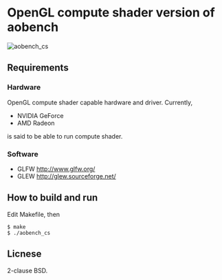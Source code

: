 # OpenGL compute shader version of aobench

![aobench_cs](https://github.com/syoyo/aobench_cs/blob/master/aobench_cs.png?raw=true)

## Requirements

### Hardware

OpenGL compute shader capable hardware and driver. Currently,

* NVIDIA GeForce
* AMD Radeon

is said to be able to run compute shader.

### Software

* GLFW http://www.glfw.org/
* GLEW http://glew.sourceforge.net/


## How to build and run

Edit Makefile, then

    $ make
    $ ./aobench_cs

## Licnese

2-clause BSD.
